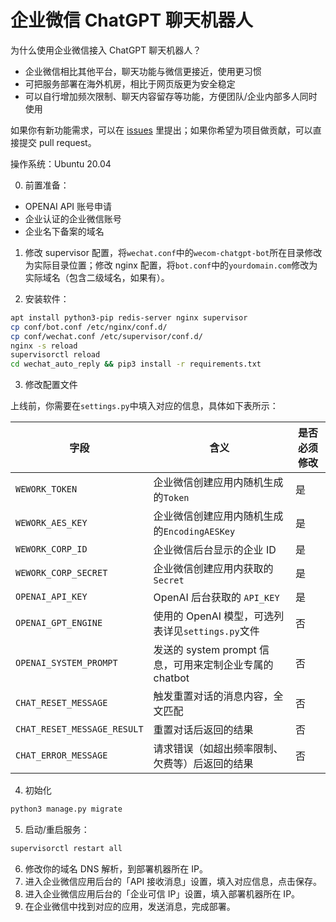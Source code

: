 # 企业微信 ChatGPT 聊天机器人

为什么使用企业微信接入 ChatGPT 聊天机器人？
- 企业微信相比其他平台，聊天功能与微信更接近，使用更习惯
- 可把服务部署在海外机房，相比于网页版更为安全稳定
- 可以自行增加频次限制、聊天内容留存等功能，方便团队/企业内部多人同时使用

如果你有新功能需求，可以在 [issues](https://github.com/buaabarty/wecom-chatgpt-bot/issues) 里提出；如果你希望为项目做贡献，可以直接提交 pull request。

操作系统：Ubuntu 20.04

0. 前置准备：
- OPENAI API 账号申请
- 企业认证的企业微信账号
- 企业名下备案的域名


1. 修改 supervisor 配置，将`wechat.conf`中的`wecom-chatgpt-bot`所在目录修改为实际目录位置；修改 nginx 配置，将`bot.conf`中的`yourdomain.com`修改为实际域名（包含二级域名，如果有）。

2. 安装软件：

```bash
apt install python3-pip redis-server nginx supervisor
cp conf/bot.conf /etc/nginx/conf.d/
cp conf/wechat.conf /etc/supervisor/conf.d/
nginx -s reload
supervisorctl reload
cd wechat_auto_reply && pip3 install -r requirements.txt
```


3. 修改配置文件

上线前，你需要在`settings.py`中填入对应的信息，具体如下表所示：

| 字段 | 含义 | 是否必须修改 |
|-|-|-|
|`WEWORK_TOKEN`|企业微信创建应用内随机生成的`Token`|是|
|`WEWORK_AES_KEY`|企业微信创建应用内随机生成的`EncodingAESKey`|是|
|`WEWORK_CORP_ID`|企业微信后台显示的企业 ID|是|
|`WEWORK_CORP_SECRET`|企业微信创建应用内获取的`Secret`|是|
|`OPENAI_API_KEY`|OpenAI 后台获取的 `API_KEY`|是|
|`OPENAI_GPT_ENGINE`|使用的 OpenAI 模型，可选列表详见`settings.py`文件|否|
|`OPENAI_SYSTEM_PROMPT`|发送的 system prompt 信息，可用来定制企业专属的 chatbot|否|
|`CHAT_RESET_MESSAGE`|触发重置对话的消息内容，全文匹配|否|
|`CHAT_RESET_MESSAGE_RESULT`|重置对话后返回的结果|否|
|`CHAT_ERROR_MESSAGE`|请求错误（如超出频率限制、欠费等）后返回的结果|否|


4. 初始化
```bash
python3 manage.py migrate
```

5. 启动/重启服务：

```bash
supervisorctl restart all
```

6. 修改你的域名 DNS 解析，到部署机器所在 IP。
7. 进入企业微信应用后台的「API 接收消息」设置，填入对应信息，点击保存。
8. 进入企业微信应用后台的「企业可信 IP」设置，填入部署机器所在 IP。
9. 在企业微信中找到对应的应用，发送消息，完成部署。

